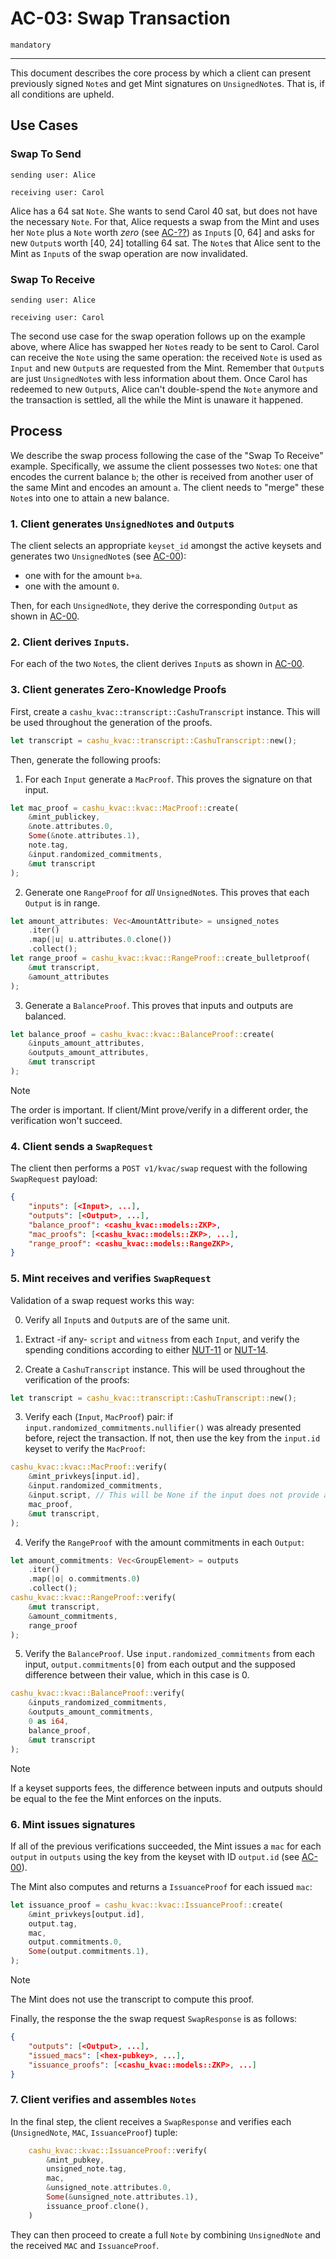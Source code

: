 # AC-03: Swap Transaction

`mandatory`

---

This document describes the core process by which a client can present previously signed `Note`s and get Mint signatures on `UnsignedNote`s. That is, if all conditions are upheld.

## Use Cases

### Swap To Send

```
sending user: Alice

receiving user: Carol
```

Alice has a 64 sat `Note`. She wants to send Carol 40 sat, but does not have the necessary `Note`. For that, Alice requests a swap from the Mint and uses her `Note` plus a `Note` worth *zero* (see [AC-??][AC-??]) as `Input`s [0, 64] and asks for new `Output`s worth [40, 24] totalling 64 sat. The `Note`s that Alice sent to the Mint as `Input`s of the swap operation are now invalidated.

[AC-??]: AC??.md

### Swap To Receive

```
sending user: Alice

receiving user: Carol
```

The second use case for the swap operation follows up on the example above, where Alice has swapped her `Note`s ready to be sent to Carol. Carol can receive the `Note` using the same operation: the received `Note` is used as `Input` and  new `Output`s are requested from the Mint.
Remember that `Output`s are just `UnsignedNote`s with less information about them. 
Once Carol has redeemed to new `Output`s, Alice can't double-spend the `Note` anymore and the transaction is settled, all the while the Mint is unaware it happened.

## Process

We describe the swap process following the case of the "Swap To Receive" example. Specifically, we assume the client possesses two `Note`s: one that encodes the current balance `b`; the other is received from another user of the same Mint and encodes an amount `a`. The client needs to "merge" these `Note`s into one to attain a new balance. 

### 1. Client generates `UnsignedNote`s and `Output`s

The client selects an appropriate `keyset_id` amongst the active keysets and generates two `UnsignedNote`s (see [AC-00][AC-00]):
* one with for the amount `b+a`.
* one with the amount `0`.

Then, for each `UnsignedNote`, they derive the corresponding `Output` as shown in [AC-00][AC-00].

### 2. Client derives `Input`s.

For each of the two `Note`s, the client derives `Input`s as shown in [AC-00][AC-00].

### 3. Client generates Zero-Knowledge Proofs

First, create a `cashu_kvac::transcript::CashuTranscript` instance. This will be used throughout the generation of the proofs.
```rust
let transcript = cashu_kvac::transcript::CashuTranscript::new();
``` 

Then, generate the following proofs:
1. For each `Input` generate a `MacProof`. This proves the signature on that input.
```rust
let mac_proof = cashu_kvac::kvac::MacProof::create(
    &mint_publickey,
    &note.attributes.0,
    Some(&note.attributes.1),
    note.tag,
    &input.randomized_commitments,
    &mut transcript
);
```
2. Generate one `RangeProof` for *all* `UnsignedNote`s. This proves that each `Output` is in range.
```rust
let amount_attributes: Vec<AmountAttribute> = unsigned_notes
    .iter()
    .map(|u| u.attributes.0.clone())
    .collect();
let range_proof = cashu_kvac::kvac::RangeProof::create_bulletproof(
    &mut transcript,
    &amount_attributes
);
```
3. Generate a `BalanceProof`. This proves that inputs and outputs are balanced.
```rust
let balance_proof = cashu_kvac::kvac::BalanceProof::create(
    &inputs_amount_attributes,
    &outputs_amount_attributes,
    &mut transcript
);
```

> [!NOTE]
> The order is important. If client/Mint prove/verify in a different order, the verification won't succeed.


### 4. Client sends a `SwapRequest`

The client then performs a `POST v1/kvac/swap` request with the following `SwapRequest` payload:
```json
{
    "inputs": [<Input>, ...],
    "outputs": [<Output>, ...],
    "balance_proof": <cashu_kvac::models::ZKP>,
    "mac_proofs": [<cashu_kvac::models::ZKP>, ...],
    "range_proof": <cashu_kvac::models::RangeZKP>,
}
```


### 5. Mint receives and verifies `SwapRequest`

Validation of a swap request works this way:

0. Verify all `Input`s and `Output`s are of the same unit.

1. Extract -if any- `script` and `witness` from each `Input`, and verify the spending conditions according to either [NUT-11][11] or [NUT-14][14].

2. Create a `CashuTranscript` instance. This will be used throughout the verification of the proofs:
```rust
let transcript = cashu_kvac::transcript::CashuTranscript::new();
```

3. Verify each (`Input`, `MacProof`) pair: if `input.randomized_commitments.nullifier()` was already presented before, reject the transaction. If not, then use the key from the `input.id` keyset to verify the `MacProof`:
```rust
cashu_kvac::kvac::MacProof::verify(
    &mint_privkeys[input.id],
    &input.randomized_commitments,
    &input.script, // This will be None if the input does not provide a script
    mac_proof,
    &mut transcript,
);
```

4. Verify the `RangeProof` with the amount commitments in each `Output`:
```rust
let amount_commitments: Vec<GroupElement> = outputs
    .iter()
    .map(|o| o.commitments.0)
    .collect();
cashu_kvac::kvac::RangeProof::verify(
    &mut transcript,
    &amount_commitments,
    range_proof
);
```

5. Verify the `BalanceProof`. Use `input.randomized_commitments` from each input, `output.commitments[0]` from each output and the supposed difference between their value, which in this case is $0$.

```rust
cashu_kvac::kvac::BalanceProof::verify(
    &inputs_randomized_commitments,
    &outputs_amount_commitments,
    0 as i64,
    balance_proof,
    &mut transcript
);
```

> [!NOTE]
> If a keyset supports fees, the difference between inputs and outputs should be equal to the fee the Mint enforces on the inputs.

### 6. Mint issues signatures

If all of the previous verifications succeeded, the Mint issues a `mac` for each `output` in `outputs` using the key from the keyset with ID `output.id` (see [AC-00][AC-00]).

The Mint also computes and returns a `IssuanceProof` for each issued `mac`:

```rust
let issuance_proof = cashu_kvac::kvac::IssuanceProof::create(
    &mint_privkeys[output.id],
    output.tag,
    mac,
    output.commitments.0,
    Some(output.commitments.1),
);
```

> [!NOTE]
> The Mint does not use the transcript to compute this proof.

Finally, the response the the swap request `SwapResponse` is as follows:

```json
{
    "outputs": [<Output>, ...],
    "issued_macs": [<hex-pubkey>, ...],
    "issuance_proofs": [<cashu_kvac::models::ZKP>, ...]
}
```

### 7. Client verifies and assembles `Notes`

In the final step, the client receives a `SwapResponse` and verifies each (`UnsignedNote`, `MAC`, `IssuanceProof`) tuple:
```rust
    cashu_kvac::kvac::IssuanceProof::verify(
        &mint_pubkey,
        unsigned_note.tag,
        mac,
        &unsigned_note.attributes.0,
        Some(&unsigned_note.attributes.1),
        issuance_proof.clone(),
    )
```

They can then proceed to create a full `Note` by combining `UnsignedNote` and the received `MAC` and `IssuanceProof`.


[AC-00]: AC00.md
[11]: 11.md
[14]: 14.md